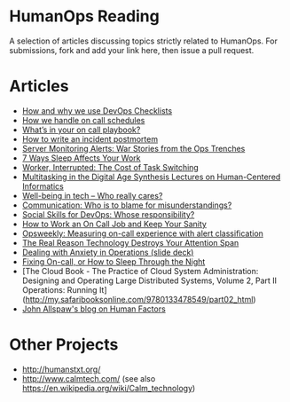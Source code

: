 # HumanOps Reading
A selection of articles discussing topics strictly related to HumanOps. For submissions, fork and add your link here, then issue a pull request.

# Articles
- [How and why we use DevOps Checklists](https://blog.serverdensity.com/how-and-why-we-use-devops-checklists/)
- [How we handle on call schedules](https://blog.serverdensity.com/how-we-handle-on-call-schedules/)
- [What’s in your on call playbook?](https://blog.serverdensity.com/whats-on-call-playbook/)
- [How to write an incident postmortem](https://blog.serverdensity.com/how-to-write-a-postmortem/)
- [Server Monitoring Alerts: War Stories from the Ops Trenches](https://blog.serverdensity.com/server-monitoring-alerts-war-stories-from-the-ops-trenches/)
- [7 Ways Sleep Affects Your Work](http://www.huffingtonpost.com/2014/09/26/sleep-work_n_5869168.html)
- [Worker, Interrupted: The Cost of Task Switching](http://www.fastcompany.com/944128/worker-interrupted-cost-task-switching)
- [Multitasking in the Digital Age Synthesis Lectures on Human-Centered Informatics](https://books.google.it/books?id=-WQmCAAAQBAJ&lpg=PP1&ots=bSstJvz_I6&dq=%22Multitasking+in+the+Digital+Age+Synthesis+Lectures+on+Human-Centered+Informatics%22&pg=PA50&redir_esc=y#v=onepage&q&f=false)
- [Well-being in tech – Who really cares?](http://devops.com/2015/08/21/well-tech-really-cares/)
- [Communication: Who is to blame for misunderstandings?](http://devops.com/2015/05/12/communication-blame-misunderstandings/)
- [Social Skills for DevOps: Whose responsibility?](http://devops.com/2015/05/05/social-skills-devops-whose-responsibility/)
- [How to Work an On Call Job and Keep Your Sanity](http://lifehacker.com/5983847/how-to-work-an-on-call-job-and-keep-your-sanity)
- [Opsweekly: Measuring on-call experience with alert classification](https://codeascraft.com/2014/06/19/opsweekly-measuring-on-call-experience-with-alert-classification/)
- [The Real Reason Technology Destroys Your Attention Span](http://www.inc.com/art-markman/the-real-reason-technology-destroys-your-attention-span-is-timing.html)
- [Dealing with Anxiety in Operations \(slide deck\)](http://www.slideshare.net/jlintz/dealing-with-anxiety-in-operations-velocity-2016)
- [Fixing On-call, or How to Sleep Through the Night](https://www.usenix.org/system/files/conference/lisa13/lisa13-provost.pdf)
- [The Cloud Book - The Practice of Cloud System Administration: Designing and Operating Large Distributed Systems, Volume 2, Part II Operations: Running It] (http://my.safaribooksonline.com/9780133478549/part02_html)
- [John Allspaw's blog on Human Factors](http://www.kitchensoap.com/category/human-factors/)

# Other Projects
- http://humanstxt.org/
- http://www.calmtech.com/ (see also https://en.wikipedia.org/wiki/Calm_technology)
